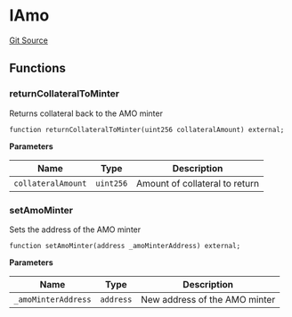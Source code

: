 # IAmo
[Git Source](https://github.com/ubiquity/ubiquity-dollar/blob/386de2abb8d1171ab47c0b149dede7c48631259f/src/dollar/interfaces/IAmo.sol)


## Functions
### returnCollateralToMinter

Returns collateral back to the AMO minter


```solidity
function returnCollateralToMinter(uint256 collateralAmount) external;
```
**Parameters**

|Name|Type|Description|
|----|----|-----------|
|`collateralAmount`|`uint256`|Amount of collateral to return|


### setAmoMinter

Sets the address of the AMO minter


```solidity
function setAmoMinter(address _amoMinterAddress) external;
```
**Parameters**

|Name|Type|Description|
|----|----|-----------|
|`_amoMinterAddress`|`address`|New address of the AMO minter|


